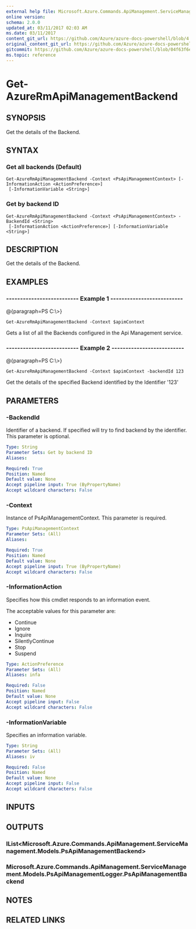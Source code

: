 ```yaml
---
external help file: Microsoft.Azure.Commands.ApiManagement.ServiceManagement.dll-Help.xml
online version:
schema: 2.0.0
updated_at: 03/11/2017 02:03 AM
ms.date: 03/11/2017
content_git_url: https://github.com/Azure/azure-docs-powershell/blob/4.1.0/azureps-cmdlets-docs/ResourceManager/AzureRM.ApiManagement/v3.5.0/Get-AzureRmApiManagementBackend.md
original_content_git_url: https://github.com/Azure/azure-docs-powershell/blob/4.1.0/azureps-cmdlets-docs/ResourceManager/AzureRM.ApiManagement/v3.5.0/Get-AzureRmApiManagementBackend.md
gitcommit: https://github.com/Azure/azure-docs-powershell/blob/04f63f6e685743ace2c57eb157574e34e8610b1c
ms.topic: reference
---
```


# Get-AzureRmApiManagementBackend

## SYNOPSIS
Get the details of the Backend.

## SYNTAX

### Get all backends (Default)
```
Get-AzureRmApiManagementBackend -Context <PsApiManagementContext> [-InformationAction <ActionPreference>]
 [-InformationVariable <String>]
```

### Get by backend ID
```
Get-AzureRmApiManagementBackend -Context <PsApiManagementContext> -BackendId <String>
 [-InformationAction <ActionPreference>] [-InformationVariable <String>]
```

## DESCRIPTION
Get the details of the Backend.

## EXAMPLES

### --------------------------  Example 1  --------------------------
@{paragraph=PS C:\\\>}

```
Get-AzureRmApiManagementBackend -Context $apimContext
```

Gets a list of all the Backends configured in the Api Management service.

### --------------------------  Example 2  --------------------------
@{paragraph=PS C:\\\>}

```
Get-AzureRmApiManagementBackend -Context $apimContext -backendId 123
```

Get the details of the specified Backend identified by the Identifier '123'

## PARAMETERS

### -BackendId
Identifier of a backend.
If specified will try to find backend by the identifier.
This parameter is optional.

```yaml
Type: String
Parameter Sets: Get by backend ID
Aliases: 

Required: True
Position: Named
Default value: None
Accept pipeline input: True (ByPropertyName)
Accept wildcard characters: False
```

### -Context
Instance of PsApiManagementContext.
This parameter is required.

```yaml
Type: PsApiManagementContext
Parameter Sets: (All)
Aliases: 

Required: True
Position: Named
Default value: None
Accept pipeline input: True (ByPropertyName)
Accept wildcard characters: False
```

### -InformationAction
Specifies how this cmdlet responds to an information event.

The acceptable values for this parameter are:

- Continue
- Ignore
- Inquire
- SilentlyContinue
- Stop
- Suspend

```yaml
Type: ActionPreference
Parameter Sets: (All)
Aliases: infa

Required: False
Position: Named
Default value: None
Accept pipeline input: False
Accept wildcard characters: False
```

### -InformationVariable
Specifies an information variable.

```yaml
Type: String
Parameter Sets: (All)
Aliases: iv

Required: False
Position: Named
Default value: None
Accept pipeline input: False
Accept wildcard characters: False
```

## INPUTS

## OUTPUTS

### IList<Microsoft.Azure.Commands.ApiManagement.ServiceManagement.Models.PsApiManagementBackend>

### Microsoft.Azure.Commands.ApiManagement.ServiceManagement.Models.PsApiManagementLogger.PsApiManagementBackend

## NOTES

## RELATED LINKS

